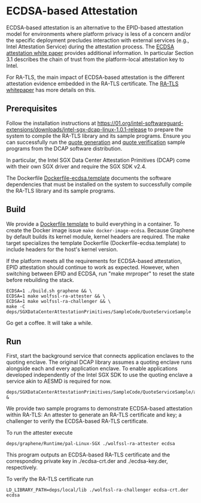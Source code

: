 # ECDSA-based Attestation

ECDSA-based attestation is an alternative to the EPID-based attestation model for environments where platform privacy is less of a concern and/or the specific deployment precludes interaction with external services (e.g., Intel Attestation Service) during the attestation process. The [ECDSA attestation white paper](https://software.intel.com/sites/default/files/managed/f1/b8/intel-sgx-support-for-third-party-attestation.pdf) provides additional information. In particular Section 3.1 describes the chain of trust from the platform-local attestation key to Intel.

For RA-TLS, the main impact of ECDSA-based attestation is the different attestation evidence embedded in the RA-TLS certificate. The [RA-TLS whitepaper](whitepaper.pdf) has more details on this.

## Prerequisites

Follow the installation instructions at https://01.org/intel-softwareguard-extensions/downloads/intel-sgx-dcap-linux-1.0.1-release to prepare the system to compile the RA-TLS library and its sample programs. Ensure you can successfully run the [quote generation](https://github.com/intel/SGXDataCenterAttestationPrimitives/tree/master/SampleCode/QuoteGenerationSample) and [quote verification](https://github.com/intel/SGXDataCenterAttestationPrimitives/tree/master/QuoteVerification/Src) sample programs from the DCAP software distribution.

In particular, the Intel SGX Data Center Attestation Primitives (DCAP) come with their own SGX driver and require the SGX SDK v2.4.

The Dockerfile [Dockerfile-ecdsa.template](Dockerfile-ecdsa.template) documents the software dependencies that must be installed on the system to successfully compile the RA-TLS library and its sample programs.

## Build

We provide a [Dockerfile template](Dockerfile-ecdsa.template) to build everything in a container. To create the Docker image issue ```make docker-image-ecdsa```. Because Graphene by default builds its kernel module, kernel headers are required. The make target specializes the template Dockerfile (Dockerfile-ecdsa.template) to include headers for the host's kernel version.

If the platform meets all the requirements for ECDSA-based attestation, EPID attestation should continue to work as expected. However, when switching between EPID and ECDSA, run "make mrproper" to reset the state before rebuilding the stack.

```
ECDSA=1 ./build.sh graphene && \
ECDSA=1 make wolfssl-ra-attester && \
ECDSA=1 make wolfssl-ra-challenger && \
make -C deps/SGXDataCenterAttestationPrimitives/SampleCode/QuoteServiceSample
```

Go get a coffee. It will take a while.

## Run

First, start the background service that connects application enclaves to the quoting enclave. The original DCAP library assumes a quoting enclave runs alongside each and every application enclave. To enable applications developed independently of the Intel SGX SDK to use the quoting enclave a service akin to AESMD is required for now.

```
deps/SGXDataCenterAttestationPrimitives/SampleCode/QuoteServiceSample/app &
```

We provide two sample programs to demonstrate ECDSA-based attestation within RA-TLS: An attester to generate an RA-TLS certificate and key; a challenger to verify the ECDSA-based RA-TLS certificate.

To run the attester execute

```
deps/graphene/Runtime/pal-Linux-SGX ./wolfssl-ra-attester ecdsa
```

This program outputs an ECDSA-based RA-TLS certificate and the corresponding private key in ./ecdsa-crt.der and ./ecdsa-key.der, respectively.

To verify the RA-TLS certificate run

```
LD_LIBRARY_PATH=deps/local/lib ./wolfssl-ra-challenger ecdsa-crt.der ecdsa
```
